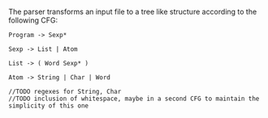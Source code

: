 The parser transforms an input file to a tree like structure according to the following CFG:

```
Program -> Sexp*
 
Sexp -> List | Atom

List -> ( Word Sexp* )

Atom -> String | Char | Word

//TODO regexes for String, Char
//TODO inclusion of whitespace, maybe in a second CFG to maintain the simplicity of this one
```


